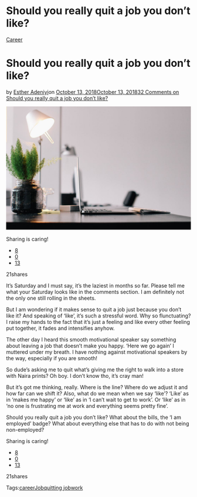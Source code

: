 # Should you really quit a job you don’t like?

[Career](https://estheradeniyi.com/category/career/)
# Should you really quit a job you don&#x2019;t like?

by [Esther Adeniyi](https://estheradeniyi.com/author/esther-adeniyi/)on [October 13, 2018October 13, 2018](https://estheradeniyi.com/should-you-really-quit-a-job-you-dont-like/)[32 Comments on Should you really quit a job you don&#x2019;t like?](https://estheradeniyi.com/should-you-really-quit-a-job-you-dont-like/#comments)

![](images\pexels-photo-273238.jpeg)

Sharing is caring!

- [8](https://www.facebook.com/sharer/sharer.php?u=https%3A%2F%2Festheradeniyi.com%2Fshould-you-really-quit-a-job-you-dont-like%2F&amp;t=Should%20you%20really%20quit%20a%20job%20you%20don%27t%20like%3F)
- [0](https://twitter.com/intent/tweet?text=Should%20you%20really%20quit%20a%20job%20you%20don%27t%20like%3F&amp;url=https%3A%2F%2Festheradeniyi.com%2Fshould-you-really-quit-a-job-you-dont-like%2F)
- [13](#)

21shares

It&#x2019;s Saturday&#xA0;and I must say, it&#x2019;s the laziest in months so far. Please tell me what your Saturday looks like in the comments section. I am definitely not the only one still rolling in the sheets.

But I am wondering if it makes sense to quit a job just because you don&#x2019;t like it? And speaking of &#x2018;like&#x2019;, it&#x2019;s such a stressful word. Why so flunctuating? I raise my hands to the fact that it&#x2019;s just a feeling and like every other feeling put together, it fades and intensifies anyhow.

The other day I heard this smooth motivational speaker say something about leaving a job that doesn&#x2019;t make you happy. &#x2018;Here we go again&#x2019; I muttered under my breath. I have nothing against motivational speakers by the way, especially if you are smooth!

So dude&#x2019;s asking me to quit what&#x2019;s giving me the right to walk into a store with Naira prints? Oh boy. I don&#x2019;t know tho, it&#x2019;s cray man!

But it&#x2019;s got me thinking, really. Where is the line? Where do we adjust it and how far can we shift it? Also, what do we mean when we say &#x2018;like&#x2019;? &#x2018;Like&#x2019; as in &#x2018;makes me happy&#x2019; or &#x2018;like&#x2019; as in &#x2018;I can&#x2019;t wait to get to work&#x2019;. Or &#x2018;like&#x2019; as in &#x2018;no one is frustrating me at work and everything seems pretty fine&#x2019;.

Should you really quit a job you don&#x2019;t like? What about the bills, the &#x2018;I am employed&#x2019; badge? What about everything else that has to do with not being non-employed?

Sharing is caring!

- [8](https://www.facebook.com/sharer/sharer.php?u=https%3A%2F%2Festheradeniyi.com%2Fshould-you-really-quit-a-job-you-dont-like%2F&amp;t=Should%20you%20really%20quit%20a%20job%20you%20don%27t%20like%3F)
- [0](https://twitter.com/intent/tweet?text=Should%20you%20really%20quit%20a%20job%20you%20don%27t%20like%3F&amp;url=https%3A%2F%2Festheradeniyi.com%2Fshould-you-really-quit-a-job-you-dont-like%2F)
- [13](#)

21shares

Tags:[career](https://estheradeniyi.com/tag/career/)[Job](https://estheradeniyi.com/tag/job/)[quitting job](https://estheradeniyi.com/tag/quitting-job/)[work](https://estheradeniyi.com/tag/work/)